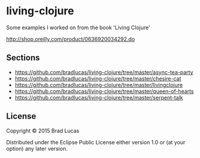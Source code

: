 # living-clojure

Some examples I worked on from the book 'Living Clojure'

http://shop.oreilly.com/product/0636920034292.do

## Sections

* https://github.com/bradlucas/living-clojure/tree/master/async-tea-party
* https://github.com/bradlucas/living-clojure/tree/master/chesire-cat
* https://github.com/bradlucas/living-clojure/tree/master/livingclojure
* https://github.com/bradlucas/living-clojure/tree/master/queen-of-hearts
* https://github.com/bradlucas/living-clojure/tree/master/serpent-talk


## License

Copyright © 2015 Brad Lucas

Distributed under the Eclipse Public License either version 1.0 or (at
your option) any later version.
